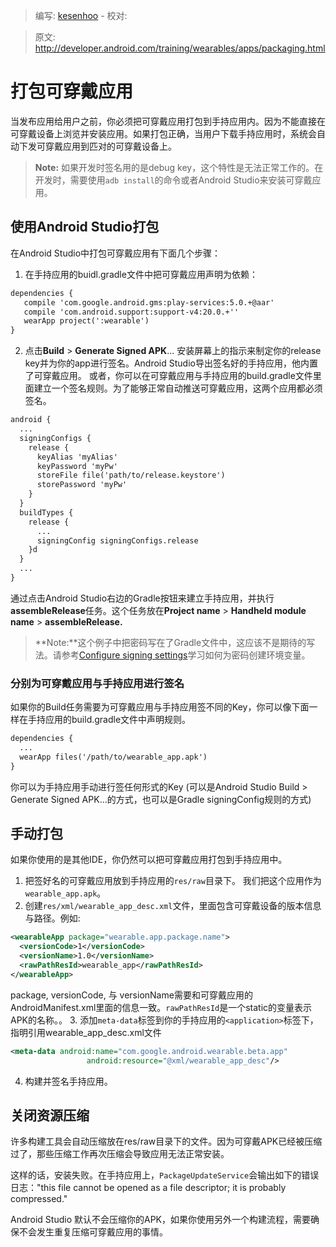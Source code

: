 > 编写: [kesenhoo](https://github.com/kesenhoo) - 校对:

> 原文: <http://developer.android.com/training/wearables/apps/packaging.html>

# 打包可穿戴应用

当发布应用给用户之前，你必须把可穿戴应用打包到手持应用内。因为不能直接在可穿戴设备上浏览并安装应用。如果打包正确，当用户下载手持应用时，系统会自动下发可穿戴应用到匹对的可穿戴设备上。

> **Note:** 如果开发时签名用的是debug key，这个特性是无法正常工作的。在开发时，需要使用`adb install`的命令或者Android Studio来安装可穿戴应用。

## 使用Android Studio打包

在Android Studio中打包可穿戴应用有下面几个步骤：

1. 在手持应用的buidl.gradle文件中把可穿戴应用声明为依赖：
```xml
dependencies {
   compile 'com.google.android.gms:play-services:5.0.+@aar'
   compile 'com.android.support:support-v4:20.0.+''
   wearApp project(':wearable')
}
```
2. 点击**Build** > **Generate Signed APK**... 安装屏幕上的指示来制定你的release key并为你的app进行签名。Android Studio导出签名好的手持应用，他内置了可穿戴应用。
或者，你可以在可穿戴应用与手持应用的build.gradle文件里面建立一个签名规则。为了能够正常自动推送可穿戴应用，这两个应用都必须签名。
```xml
android {
  ...
  signingConfigs {
    release {
      keyAlias 'myAlias'
      keyPassword 'myPw'
      storeFile file('path/to/release.keystore')
      storePassword 'myPw'
    }
  }
  buildTypes {
    release {
      ...
      signingConfig signingConfigs.release
    }d
  }
  ...
}
```
通过点击Android Studio右边的Gradle按钮来建立手持应用，并执行**assembleRelease**任务。这个任务放在**Project name** > **Handheld module name** > **assembleRelease.**

> **Note:**这个例子中把密码写在了Gradle文件中，这应该不是期待的写法。请参考[Configure signing settings](http://developer.android.com/sdk/installing/studio-build.html#configureSigning)学习如何为密码创建环境变量。

### 分别为可穿戴应用与手持应用进行签名

如果你的Build任务需要为可穿戴应用与手持应用签不同的Key，你可以像下面一样在手持应用的build.gradle文件中声明规则。
```xml
dependencies {
  ...
  wearApp files('/path/to/wearable_app.apk')
}
```
你可以为手持应用手动进行签任何形式的Key (可以是Android Studio Build > Generate Signed APK...的方式，也可以是Gradle signingConfig规则的方式)

## 手动打包

如果你使用的是其他IDE，你仍然可以把可穿戴应用打包到手持应用中。

1. 把签好名的可穿戴应用放到手持应用的`res/raw`目录下。 我们把这个应用作为`wearable_app.apk`。
2. 创建`res/xml/wearable_app_desc.xml`文件，里面包含可穿戴设备的版本信息与路径。例如:
```xml
<wearableApp package="wearable.app.package.name">
  <versionCode>1</versionCode>
  <versionName>1.0</versionName>
  <rawPathResId>wearable_app</rawPathResId>
</wearableApp>
```
package, versionCode, 与 versionName需要和可穿戴应用的AndroidManifest.xml里面的信息一致。`rawPathResId`是一个static的变量表示APK的名称。。
3. 添加`meta-data`标签到你的手持应用的`<application>`标签下，指明引用wearable_app_desc.xml文件
```xml
<meta-data android:name="com.google.android.wearable.beta.app"
                 android:resource="@xml/wearable_app_desc"/>
```
4. 构建并签名手持应用。

## 关闭资源压缩

许多构建工具会自动压缩放在res/raw目录下的文件。因为可穿戴APK已经被压缩过了，那些压缩工作再次压缩会导致应用无法正常安装。

这样的话，安装失败。在手持应用上，`PackageUpdateService`会输出如下的错误日志："this file cannot be opened as a file descriptor; it is probably compressed."

Android Studio 默认不会压缩你的APK，如果你使用另外一个构建流程，需要确保不会发生重复压缩可穿戴应用的事情。
